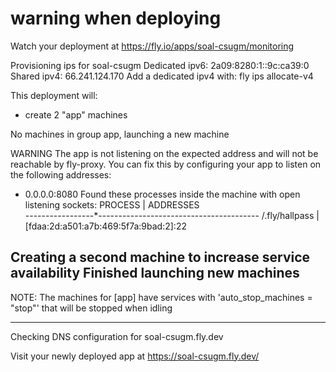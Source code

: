 # warning when deploying

Watch your deployment at https://fly.io/apps/soal-csugm/monitoring

Provisioning ips for soal-csugm
  Dedicated ipv6: 2a09:8280:1::9c:ca39:0
  Shared ipv4: 66.241.124.170
  Add a dedicated ipv4 with: fly ips allocate-v4

This deployment will:
 * create 2 "app" machines

No machines in group app, launching a new machine

WARNING The app is not listening on the expected address and will not be reachable by fly-proxy.
You can fix this by configuring your app to listen on the following addresses:
  - 0.0.0.0:8080
Found these processes inside the machine with open listening sockets:
  PROCESS        | ADDRESSES                              
-----------------*----------------------------------------
  /.fly/hallpass | [fdaa:2d:a501:a7b:469:5f7a:9bad:2]:22  

Creating a second machine to increase service availability
Finished launching new machines
-------
NOTE: The machines for [app] have services with 'auto_stop_machines = "stop"' that will be stopped when idling

-------
Checking DNS configuration for soal-csugm.fly.dev

Visit your newly deployed app at https://soal-csugm.fly.dev/